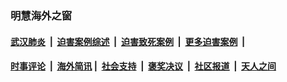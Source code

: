 
### 明慧海外之窗

####  [武汉肺炎](indexes/365.md?t=04232101) &nbsp;|&nbsp;  [迫害案例综述](indexes/328.md?t=04232101) &nbsp;|&nbsp; [迫害致死案例](indexes/277.md?t=04232101)  &nbsp;|&nbsp; [更多迫害案例](indexes/81.md?t=04232101)  &nbsp;|&nbsp; 
####  [时事评论](indexes/19.md?t=04232101) &nbsp;|&nbsp; [海外简讯](indexes/245.md?t=04232101)&nbsp;|&nbsp;  [社会支持](indexes/140.md?t=04232101) &nbsp;|&nbsp; [褒奖决议](indexes/282.md?t=04232101) &nbsp;|&nbsp; [社区报道](indexes/91.md?t=04232101)  &nbsp;|&nbsp; [天人之间](indexes/78.md?t=04232101) 

